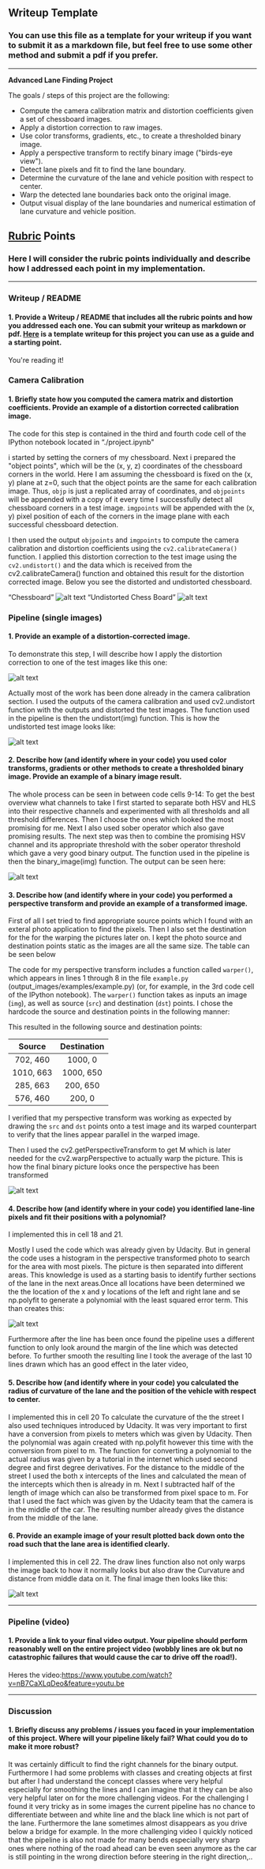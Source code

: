 ## Writeup Template

### You can use this file as a template for your writeup if you want to submit it as a markdown file, but feel free to use some other method and submit a pdf if you prefer.

---

**Advanced Lane Finding Project**

The goals / steps of this project are the following:

* Compute the camera calibration matrix and distortion coefficients given a set of chessboard images.
* Apply a distortion correction to raw images.
* Use color transforms, gradients, etc., to create a thresholded binary image.
* Apply a perspective transform to rectify binary image ("birds-eye view").
* Detect lane pixels and fit to find the lane boundary.
* Determine the curvature of the lane and vehicle position with respect to center.
* Warp the detected lane boundaries back onto the original image.
* Output visual display of the lane boundaries and numerical estimation of lane curvature and vehicle position.

[//]: # (Image References)

[image1]: ./output_images/binary_combined.png 
[image2]: ./output_images/Chessboard.png  
[image3]: ./output_images/Distorted_test_image.png 
[image4]: ./output_images/final_img.png 
[image5]: ./output_images/Undistorted_Chessboard.png 
[image6]: ./output_images/Undistorted_test_image.png 
[image7]: ./output_images/warped_binary.png 
[image8]: ./output_images/lines_detected.png 
[video1]: ./output_images/project_video.mp4

## [Rubric](https://review.udacity.com/#!/rubrics/571/view) Points

### Here I will consider the rubric points individually and describe how I addressed each point in my implementation.  

---

### Writeup / README

#### 1. Provide a Writeup / README that includes all the rubric points and how you addressed each one.  You can submit your writeup as markdown or pdf.  [Here](https://github.com/udacity/CarND-Advanced-Lane-Lines/blob/master/writeup_template.md) is a template writeup for this project you can use as a guide and a starting point.  

You're reading it!

### Camera Calibration

#### 1. Briefly state how you computed the camera matrix and distortion coefficients. Provide an example of a distortion corrected calibration image.

The code for this step is contained in the third and fourth code cell of the IPython notebook located in “./project.ipynb"

i started by setting the corners of my chessboard.
Next i prepared the "object points", which will be the (x, y, z) coordinates of the chessboard corners in the world. Here I am assuming the chessboard is fixed on the (x, y) plane at z=0, such that the object points are the same for each calibration image.  Thus, `objp` is just a replicated array of coordinates, and `objpoints` will be appended with a copy of it every time I successfully detect all chessboard corners in a test image.  `imgpoints` will be appended with the (x, y) pixel position of each of the corners in the image plane with each successful chessboard detection.  

I then used the output `objpoints` and `imgpoints` to compute the camera calibration and distortion coefficients using the `cv2.calibrateCamera()` function.  I applied this distortion correction to the test image using the `cv2.undistort()` and the data which is received from the cv2.calibrateCamera() function and obtained this result for the distortion corrected image. Below you see the distorted and undistorted chessboard. 

“Chessboard”
![alt text][image2]
“Undistorted Chess Board”
![alt text][image5]


### Pipeline (single images)

#### 1. Provide an example of a distortion-corrected image.

To demonstrate this step, I will describe how I apply the distortion correction to one of the test images like this one:

![alt text][image3]

Actually most of the work has been done already in the camera calibration section. I used the outputs of the camera calibration and used cv2.undistort function with the outputs and distorted the test images.
The function used in the pipeline is then the undistort(img) function.
This is how the undistorted test image looks like:

![alt text][image6]


#### 2. Describe how (and identify where in your code) you used color transforms, gradients or other methods to create a thresholded binary image.  Provide an example of a binary image result.

The whole process can be seen in between code cells 9-14:
To get the best overview what channels to take I first started to separate both HSV and HLS into their respective channels and experimented with all thresholds and all threshold differences. Then I choose the ones which looked the most promising for me. Next I also used sober operator which also gave promising results.
The next step was then to combine the promising HSV channel and its appropriate threshold with the sober operator threshold which gave a very good binary output.
The function used in the pipeline is then the binary_image(img) function. The output can be seen here:

![alt text][image1]

#### 3. Describe how (and identify where in your code) you performed a perspective transform and provide an example of a transformed image.

First of all I set tried to find appropriate source points which I found with an exteral photo application to find the pixels. Then I also set the destination for the for the warping the pictures later on. I kept the photo source and destination points static as the images are all the same size. The table can be seen below

The code for my perspective transform includes a function called `warper()`, which appears in lines 1 through 8 in the file `example.py` (output_images/examples/example.py) (or, for example, in the 3rd code cell of the IPython notebook).  The `warper()` function takes as inputs an image (`img`), as well as source (`src`) and destination (`dst`) points.  I chose the hardcode the source and destination points in the following manner:

This resulted in the following source and destination points:

| Source        | Destination   | 
|:-------------:|:-------------:| 
| 702, 460      | 1000, 0        | 
| 1010, 663     | 1000, 650      |
| 285, 663     | 200, 650    |
| 576, 460      | 200, 0        |

I verified that my perspective transform was working as expected by drawing the `src` and `dst` points onto a test image and its warped counterpart to verify that the lines appear parallel in the warped image.

Then I used the cv2.getPerspectiveTransform to get M which is later needed for the cv2.warpPerspective to actually warp the picture.
This is how the final binary picture looks once the perspective has been transformed

![alt text][image7]

#### 4. Describe how (and identify where in your code) you identified lane-line pixels and fit their positions with a polynomial?

I implemented this in cell 18 and 21.

Mostly I used the code which was already given by Udacity. But in general the code uses a histogram in the perspective transformed photo to search for the area with most pixels. The picture is then separated into different areas. This knowledge is used as a starting basis to identify further sections of the lane in the next areas.Once all locations have been determined we the the location of the x and y locations of the left and right lane and se np.polyfit to generate a polynomial with the least squared error term.
This than creates this:




![alt text][image8]


Furthermore after the line has been once found the pipeline uses a different function to only look around the margin of the line which was detected before. 
To further smooth the resulting line I took the average of the last 10 lines drawn which has an good effect in the later video,

#### 5. Describe how (and identify where in your code) you calculated the radius of curvature of the lane and the position of the vehicle with respect to center.

I implemented this in cell 20
To calculate the curvature of the the street I also used techniques introduced by Udacity. It was very important to first have a conversion from pixels to meters which was given by Udacity. Then the polynomial was again created with np.polyfit however this time with the conversion from pixel to m.
The function for converting a polynomial to the actual radius was given by a tutorial in the internet which used second degree and first degree derivatives. For the distance to the middle of the street I used the both x intercepts of the lines and calculated the mean of the intercepts which then is already in m. Next I subtracted half of the length of image which can also be transformed from pixel space to m. For that I used the fact which was given by the Udacity team that the camera is in the middle of the car. The resulting number already gives the distance from the middle of the lane.

#### 6. Provide an example image of your result plotted back down onto the road such that the lane area is identified clearly.

I implemented this in cell 22.
The draw lines function also not only warps the image back to how it normally looks but also draw the Curvature and distance from middle data on it.
The final image then looks like this:



![alt text][image4]

---

### Pipeline (video)

#### 1. Provide a link to your final video output.  Your pipeline should perform reasonably well on the entire project video (wobbly lines are ok but no catastrophic failures that would cause the car to drive off the road!).

Heres the video:https://www.youtube.com/watch?v=nB7CaXLqDeo&feature=youtu.be

---

### Discussion

#### 1. Briefly discuss any problems / issues you faced in your implementation of this project.  Where will your pipeline likely fail?  What could you do to make it more robust?

It was certainly difficult to find the right channels for the binary output.
Furthermore I had some problems with classes and creating objects at first but after I had understand the concept classes where very helpful especially for smoothing the lines and I can imagine that it they can be also very helpful later on for the more challenging videos. 
For the challenging I found it very tricky as in some images the current pipeline has no chance to differentiate between and white line and the black line which is not part of the lane. Furthermore the lane sometimes almost disappears as you drive below a bridge for example.
In the more challenging video I quickly noticed that the pipeline is also not made for many bends especially very sharp ones where nothing of the road ahead can be even seen anymore as the car is still pointing in the wrong direction before steering in the right direction,..
